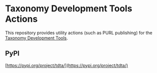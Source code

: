 # Taxonomy Development Tools Actions

This repository provides utility actions (such as PURL publishing) for the [Taxonomy Development Tools](https://github.com/brain-bican/taxonomy-development-tools).

## PyPI

[https://pypi.org/project/tdta/](https://pypi.org/project/tdta/)
